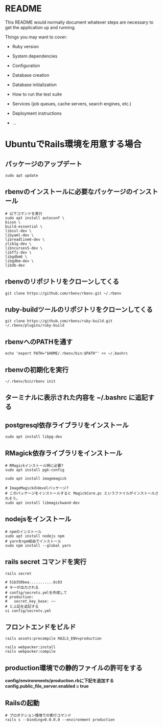 # README

This README would normally document whatever steps are necessary to get the
application up and running.

Things you may want to cover:

* Ruby version

* System dependencies

* Configuration

* Database creation

* Database initialization

* How to run the test suite

* Services (job queues, cache servers, search engines, etc.)

* Deployment instructions

* ...


# UbuntuでRails環境を用意する場合

## パッケージのアップデート

```
sudo apt update

```


## rbenvのインストールに必要なパッケージのインストール

```
# 以下コマンドを実行
sudo apt install autoconf \
bison \
build-essential \
libssl-dev \
libyaml-dev \
libreadline6-dev \
zlib1g-dev \
libncurses5-dev \
libffi-dev \
libgdbm6 \
libgdbm-dev \
libdb-dev

```

## rbenvのリポジトリをクローンしてくる

```
git clone https://github.com/rbenv/rbenv.git ~/.rbenv

```

## ruby-buildツールのリポジトリをクローンしてくる

```
git clone https://github.com/rbenv/ruby-build.git ~/.rbenv/plugins/ruby-build

```

## rbenvへのPATHを通す

```
echo 'export PATH="$HOME/.rbenv/bin:$PATH"' >> ~/.bashrc

```

## rbenvの初期化を実行

```
~/.rbenv/bin/rbenv init

```

## ターミナルに表示された内容を ~/.bashrc に追記する



## postgresql依存ライブラリをインストール

```
sudo apt install libpg-dev

```

## RMagick依存ライブラリをインストール

```
# RMagickインストール時に必要?
sudo apt install pgk-config

sudo apt install imagemagick

# ImageMagickのdevelパッケージ?
# このパッケージをインストールすると MagickCore.pc というファイルがインストールされそう｡
sudo apt install libmagickwand-dev

```


## nodejsをインストール

```
# npmのインストール
sudo apt install nodejs npm
# yarnをnpm経由でインストール
sudo npm install --global yarn

```


## rails secret コマンドを実行

```
rails secret

# 51b350bea...........6c83
# キーが出力される
# config/secrets.ymlを作成して
# production:
#   secret_key_base: ~~
# と上記を追記する
vi config/secrets.yml

```

## フロントエンドをビルド

```
rails assets:precompile RAILS_ENV=production

rails webpacker:install
rails webpacker:compile

```

## production環境での静的ファイルの許可をする

**config/environments/production.rbに下記を追加する**
**config.public_file_server.enabled = true**



## Railsの起動

```
# プロダクション環境での実行コマンド
rails s --binding=0.0.0.0 --environment production

```

